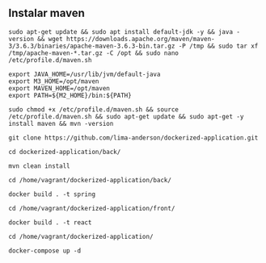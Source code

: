 ## Instalar maven

```shell
sudo apt-get update && sudo apt install default-jdk -y && java -version && wget https://downloads.apache.org/maven/maven-3/3.6.3/binaries/apache-maven-3.6.3-bin.tar.gz -P /tmp && sudo tar xf /tmp/apache-maven-*.tar.gz -C /opt && sudo nano /etc/profile.d/maven.sh
```

```shell
export JAVA_HOME=/usr/lib/jvm/default-java
export M3_HOME=/opt/maven
export MAVEN_HOME=/opt/maven
export PATH=${M2_HOME}/bin:${PATH}
```

```shell
sudo chmod +x /etc/profile.d/maven.sh && source /etc/profile.d/maven.sh && sudo apt-get update && sudo apt-get -y install maven && mvn -version
```

```shell
git clone https://github.com/lima-anderson/dockerized-application.git
```

```shell
cd dockerized-application/back/
```

```shell
mvn clean install
```

```shell
cd /home/vagrant/dockerized-application/back/
```

```shell
docker build . -t spring
```


```shell
cd /home/vagrant/dockerized-application/front/
```

```shell
docker build . -t react
```
```shell
cd /home/vagrant/dockerized-application/
```

```shell
docker-compose up -d
```
